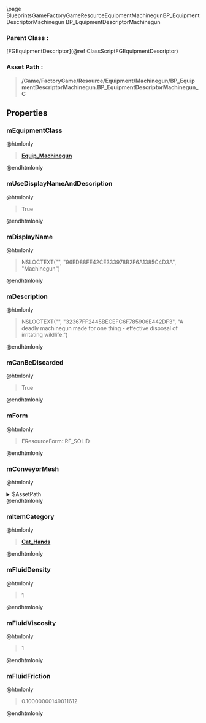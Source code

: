 \page BlueprintsGameFactoryGameResourceEquipmentMachinegunBP_EquipmentDescriptorMachinegun BP_EquipmentDescriptorMachinegun
### Parent Class :
[FGEquipmentDescriptor](@ref ClassScriptFGEquipmentDescriptor)
### Asset Path :
<b><blockquote>/Game/FactoryGame/Resource/Equipment/Machinegun/BP_EquipmentDescriptorMachinegun.BP_EquipmentDescriptorMachinegun_C</blockquote></b>
## Properties

### mEquipmentClass
@htmlonly
<b><a href="_blueprints_game_factory_game_equipment_machinegun_equip__machinegun.html"><blockquote>Equip_Machinegun</blockquote></a></b>
@endhtmlonly

### mUseDisplayNameAndDescription
@htmlonly
<blockquote>True</blockquote>
@endhtmlonly

### mDisplayName
@htmlonly
<blockquote>NSLOCTEXT("", "96ED88FE42CE333978B2F6A1385C4D3A", "Machinegun")</blockquote>
@endhtmlonly

### mDescription
@htmlonly
<blockquote>NSLOCTEXT("", "32367FF2445BECEFC6F785906E442DF3", "A deadly machinegun made for one thing - effective disposal of irritating wildlife.")</blockquote>
@endhtmlonly

### mCanBeDiscarded
@htmlonly
<blockquote>True</blockquote>
@endhtmlonly

### mForm
@htmlonly
<blockquote>EResourceForm::RF_SOLID</blockquote>
@endhtmlonly

### mConveyorMesh
@htmlonly
<details>
 <summary>$AssetPath</summary>
<b><a href="_blueprints_game_factory_game_resource_default_item_mesh.html"><blockquote>DefaultItemMesh</blockquote></a></b>
</details>
@endhtmlonly

### mItemCategory
@htmlonly
<b><a href="_blueprints_game_factory_game_resource_item_categories_cat__hands.html"><blockquote>Cat_Hands</blockquote></a></b>
@endhtmlonly

### mFluidDensity
@htmlonly
<blockquote>1</blockquote>
@endhtmlonly

### mFluidViscosity
@htmlonly
<blockquote>1</blockquote>
@endhtmlonly

### mFluidFriction
@htmlonly
<blockquote>0.10000000149011612</blockquote>
@endhtmlonly

